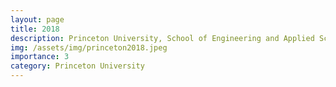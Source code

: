 ```yaml
---
layout: page
title: 2018
description: Princeton University, School of Engineering and Applied Science (SEAS) 
img: /assets/img/princeton2018.jpeg
importance: 3
category: Princeton University
---
```


<div class="row">
    <div class="col-sm mt-3 mt-md-0">
        <img class="img-fluid rounded z-depth-1" src="{{ '/assets/img/princeton2018.jpeg' | relative_url }}" alt="" title="example image"/>
    </div>
</div>